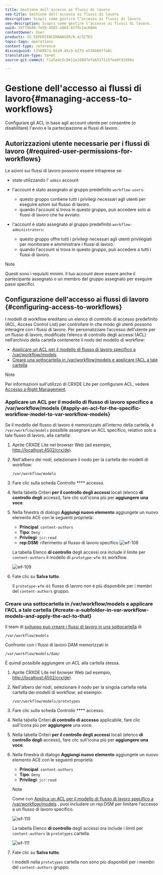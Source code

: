 ```yaml
---
title: Gestione dell'accesso ai flussi di lavoro
seo-title: Gestione dell'accesso ai flussi di lavoro
description: Scopri come gestire l’accesso ai flussi di lavoro.
seo-description: Scopri come gestire l’accesso ai flussi di lavoro.
uuid: 58f79b89-fe56-4565-a869-8179c1ac68de
contentOwner: User
products: SG_EXPERIENCEMANAGER/6.4/SITES
topic-tags: operations
content-type: reference
discoiquuid: 5150867a-02a9-45c9-b2fd-e536b60ffa8c
translation-type: tm+mt
source-git-commit: f1a5e4c5c8411e10887efab517115fee0fd1890a

---
```



# Gestione dell&#39;accesso ai flussi di lavoro{#managing-access-to-workflows}

Configurare gli ACL in base agli account utente per consentire (o disabilitare) l&#39;avvio e la partecipazione ai flussi di lavoro.

## Autorizzazioni utente necessarie per i flussi di lavoro {#required-user-permissions-for-workflows}

Le azioni sui flussi di lavoro possono essere intraprese se:

* state utilizzando l&#39; `admin` account
* l&#39;account è stato assegnato al gruppo predefinito `workflow-users`:

   * questo gruppo contiene tutti i privilegi necessari agli utenti per eseguire azioni sul flusso di lavoro.
   * quando l&#39;account si trova in questo gruppo, può accedere solo ai flussi di lavoro che ha avviato.

* l&#39;account è stato assegnato al gruppo predefinito `workflow-administrators`:

   * questo gruppo offre tutti i privilegi necessari agli utenti privilegiati per monitorare e amministrare i flussi di lavoro.
   * quando l&#39;account si trova in questo gruppo, può accedere a tutti i flussi di lavoro.

>[!NOTE]
>
>Questi sono i requisiti minimi. Il tuo account deve essere anche il partecipante assegnato o un membro del gruppo assegnato per eseguire passi specifici.

## Configurazione dell&#39;accesso ai flussi di lavoro {#configuring-access-to-workflows}

I modelli di workflow ereditano un elenco di controllo di accesso predefinito (ACL, Access Control List) per controllare in che modo gli utenti possono interagire con i flussi di lavoro. Per personalizzare l’accesso dell’utente per un flusso di lavoro, modificate l’elenco di controllo degli accessi (ACL) nell’archivio della cartella contenente il nodo del modello di workflow:

* [Applicare un ACL per il modello di flusso di lavoro specifico a /var/workflow/models](/help/sites-administering/workflows-managing.md#apply-an-acl-for-the-specific-workflow-model-to-var-workflow-models)
* [Creare una sottocartella in /var/workflow/models e applicare l’ACL a tale cartella](/help/sites-administering/workflows-managing.md#create-a-subfolder-in-var-workflow-models-and-apply-the-acl-to-that)

>[!NOTE]
>
>Per informazioni sull&#39;utilizzo di CRXDE Lite per configurare ACL, vedere [Accesso a Right Management](/help/sites-administering/user-group-ac-admin.md#access-right-management).

### Applicare un ACL per il modello di flusso di lavoro specifico a /var/workflow/models {#apply-an-acl-for-the-specific-workflow-model-to-var-workflow-models}

Se il modello del flusso di lavoro è memorizzato all’interno della cartella, è `/var/workflow/models` possibile assegnare un ACL specifico, relativo solo a tale flusso di lavoro, alla cartella:

1. Aprite CRXDE Lite nel browser Web (ad esempio, [http://localhost:4502/crx/de](http://localhost:4502/crx/de)).
1. Nell&#39;albero dei nodi, selezionare il nodo per la cartella dei modelli di workflow:

   `/var/workflow/models`

1. Fare clic sulla scheda Controllo **** accesso.
1. Nella tabella Criteri **per il controllo degli accessi** locali (elenco **di controllo degli** accessi), fare clic sull&#39;icona più per **aggiungere una voce**.
1. Nella finestra di dialogo **Aggiungi nuovo elemento** aggiungete un nuovo elemento ACE con le seguenti proprietà:

   * **Principal**: `content-authors`
   * **Tipo**: `Deny`
   * **Privilegi**: `jcr:read`
   * **rep:DSM**: riferimento al flusso di lavoro specifico
   ![wf-108](assets/wf-108.png)

   La tabella Elenco **di controllo** degli accessi ora include il limite per `content-authors` il modello di `prototype-wfm-01` workflow.

   ![wf-109](assets/wf-109.png)

1. Fate clic su **Salva tutto**.

   Il `prototype-wfm-01` flusso di lavoro non è più disponibile per i membri del `content-authors` gruppo.

### Creare una sottocartella in /var/workflow/models e applicare l’ACL a tale cartella {#create-a-subfolder-in-var-workflow-models-and-apply-the-acl-to-that}

Il team di [sviluppo può creare i flussi di lavoro in una sottocartella](/help/sites-developing/workflows-models.md#creating-a-new-workflow) di

`/var/workflow/models`

Confronto con i flussi di lavoro DAM memorizzati in

`/var/workflow/models/dam/`

È quindi possibile aggiungere un ACL alla cartella stessa.

1. Aprite CRXDE Lite nel browser Web (ad esempio, [http://localhost:4502/crx/de](http://localhost:4502/crx/de)).
1. Nell&#39;albero dei nodi, selezionare il nodo per la singola cartella nella cartella dei modelli di workflow; ad esempio:

   `/var/workflow/models/prototypes`

1. Fare clic sulla scheda Controllo **** accesso.
1. Nella tabella Criteri **di controllo di accesso** applicabile, fare clic sull&#39;icona più per **aggiungere** una voce.
1. Nella tabella Criteri **per il controllo degli accessi** locali (elenco **di controllo degli** accessi), fare clic sull&#39;icona più per **aggiungere una voce**.
1. Nella finestra di dialogo **Aggiungi nuovo elemento** aggiungete un nuovo elemento ACE con le seguenti proprietà:

   * **Principal**: `content-authors`
   * **Tipo**: `Deny`
   * **Privilegi**: `jcr:read`
   >[!NOTE]
   >
   >Come con [Applica un ACL per il modello di flusso di lavoro specifico a /var/workflow/models](/help/sites-administering/workflows-managing.md#apply-an-acl-for-the-specific-workflow-model-to-var-workflow-models) , puoi includere un rep:DSM per limitare l&#39;accesso a un flusso di lavoro specifico.

   ![wf-110](assets/wf-110.png)

   La tabella Elenco **di controllo** degli accessi ora include i limiti per `content-authors` la `prototypes` cartella.

   ![wf-111](assets/wf-111.png)

1. Fate clic su **Salva tutto**.

   I modelli nella `prototypes` cartella non sono più disponibili per i membri del `content-authors` gruppo.

